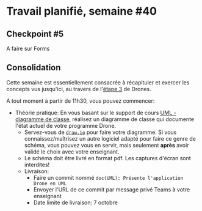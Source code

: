 # Travail planifié, semaine #40

## Checkpoint #5

A faire sur Forms

## Consolidation

Cette semaine est essentiellement consacrée à récapituler et exercer les concepts vus jusqu'ici, au travers de l'[étape 3](../exos/Drones/etape03.md) de Drones.

A tout moment à partir de 11h30, vous pouvez commencer:

- Théorie pratique: En vous basant sur le support de cours [UML - diagramme de classe](../supports/UML%20-%20Diagramme%20de%20Classe.pdf), réalisez un diagramme de classe qui documente l'état actuel de votre programme Drone.
  - Servez-vous de [`draw.io`](https://www.drawio.com/) pour faire votre diagramme. Si vous connaissez/maîtrisez un autre logiciel adapté pour faire ce genre de schéma, vous pouvez vous en servir, mais seulement **après** avoir validé le choix avec votre enseignant.
  - Le schéma doit être livré en format pdf. Les captures d'écran sont interdites!
  - Livraison:
    - Faire un commit nommé `doc(UML): Présente l'application Drone en UML`
    - Envoyer l'URL de ce commit par message privé Teams à votre enseignant
    - Date limite de livraison: 7 octobre







